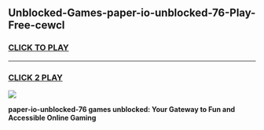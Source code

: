 
## Unblocked-Games-paper-io-unblocked-76-Play-Free-cewcl
<h3>
<a href="https://premium76.site?title=paper-io-unblocked-76&ref=19M">CLICK TO PLAY</a></h3>
<hr>

<h3>
<a href="https://premium76.site?title=paper-io-unblocked-76&ref=19M">CLICK 2 PLAY</a>
  
</h3>

<a href="https://premium76.site?title=paper-io-unblocked-76&ref=19M"><img src="https://clearcache.store/games.png"></a>


**paper-io-unblocked-76 games unblocked: Your Gateway to Fun and Accessible Online Gaming**
